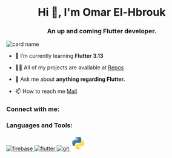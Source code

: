 <h1 align="center">Hi 👋, I'm Omar El-Hbrouk</h1>
<h3 align="center">An up and coming Flutter developer.</h3>

![card name](https://cardivo.vercel.app/api?name=Omar%20ElHbrouk&description=Hi,%20I%27m%20a%20Flutter%20developer%20and%20I%27m%2023%20y.o.%20Nice%20to%20meet%20you%20%F0%9F%91%8B&image=https://avatars.githubusercontent.com/u/102668644?v=4&backgroundColor=%23ecf0f1&pattern=topography&colorPattern=%23c5c5c5)

- 🌱 I’m currently learning **Flutter 3.13**

- 👨‍💻 All of my projects are available at [Repos](https://github.com/ElHbrouk?tab=repositories)

- 💬 Ask me about **anything regarding Flutter.**

- 📫 How to reach me [Mail](omar.elhbrouk2@gmail.com)

<h3 align="left">Connect with me:</h3>
<p align="left">
</p>

<h3 align="left">Languages and Tools:</h3>
<p align="left"> <a href="https://firebase.google.com/" target="_blank" rel="noreferrer"> <img src="https://www.vectorlogo.zone/logos/firebase/firebase-icon.svg" alt="firebase" width="40" height="40"/> </a> <a href="https://flutter.dev" target="_blank" rel="noreferrer"> <img src="https://www.vectorlogo.zone/logos/flutterio/flutterio-icon.svg" alt="flutter" width="40" height="40"/> </a> <a href="https://git-scm.com/" target="_blank" rel="noreferrer"> <img src="https://www.vectorlogo.zone/logos/git-scm/git-scm-icon.svg" alt="git" width="40" height="40"/> </a> <a href="https://www.python.org" target="_blank" rel="noreferrer"> <img src="https://raw.githubusercontent.com/devicons/devicon/master/icons/python/python-original.svg" alt="python" width="40" height="40"/> </a> </p>
